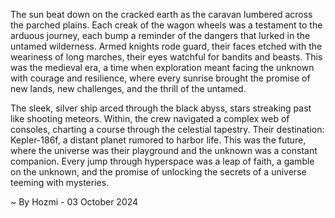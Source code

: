 
The sun beat down on the cracked earth as the caravan lumbered across the parched plains. Each creak of the wagon wheels was a testament to the arduous journey, each bump a reminder of the dangers that lurked in the untamed wilderness. Armed knights rode guard, their faces etched with the weariness of long marches, their eyes watchful for bandits and beasts. This was the medieval era, a time when exploration meant facing the unknown with courage and resilience, where every sunrise brought the promise of new lands, new challenges, and the thrill of the untamed. 

The sleek, silver ship arced through the black abyss, stars streaking past like shooting meteors. Within, the crew navigated a complex web of consoles, charting a course through the celestial tapestry. Their destination: Kepler-186f, a distant planet rumored to harbor life.  This was the future, where the universe was their playground and the unknown was a constant companion. Every jump through hyperspace was a leap of faith, a gamble on the unknown, and the promise of unlocking the secrets of a universe teeming with mysteries.  

~ By Hozmi - 03 October 2024
